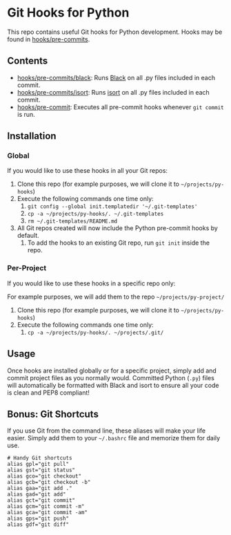 # Git Hooks for Python
This repo contains useful Git hooks for Python development. Hooks may be found in [hooks/pre-commits](hooks/pre-commits).
## Contents
- [hooks/pre-commits/black](hooks/pre-commits/black): Runs [Black](https://pypi.org/project/black/) on all .py files included in each commit.
- [hooks/pre-commits/isort](hooks/pre-commits/isort): Runs [isort](https://pycqa.github.io/isort/) on all .py files included in each commit.
- [hooks/pre-commit](hooks/pre-commit): Executes all pre-commit hooks whenever `git commit` is run.
## Installation
### Global
If you would like to use these hooks in all your Git repos:
1. Clone this repo (for example purposes, we will clone it to `~/projects/py-hooks`)
1. Execute the following commands one time only:
	1. `git config --global init.templatedir '~/.git-templates'`
	1. `cp -a ~/projects/py-hooks/. ~/.git-templates`
	1. `rm ~/.git-templates/README.md`
1. All Git repos created will now include the Python pre-commit hooks by default.
	1. To add the hooks to an existing Git repo, run `git init` inside the repo.
### Per-Project
If you would like to use these hooks in a specific repo only:

For example purposes, we will add them to the repo `~/projects/py-project/`
1. Clone this repo (for example purposes, we will clone it to `~/projects/py-hooks`)
1. Execute the following commands one time only:
	1. `cp -a ~/projects/py-hooks/. ~/projects/.git/`
## Usage
Once hooks are installed globally or for a specific project, simply add and commit project files as you normally would. Committed Python (`.py`) files will automatically be formatted with Black and isort to ensure all your code is clean and PEP8 compliant!

## Bonus: Git Shortcuts
If you use Git from the command line, these aliases will make your life easier. Simply add them to your `~/.bashrc` file and memorize them for daily use.
```commandline
# Handy Git shortcuts
alias gpl="git pull"
alias gst="git status"
alias gco="git checkout"
alias gcb="git checkout -b"
alias gaa="git add ."
alias gad="git add"
alias gct="git commit"
alias gcm="git commit -m"
alias gca="git commit -am"
alias gps="git push"
alias gdf="git diff"
```

